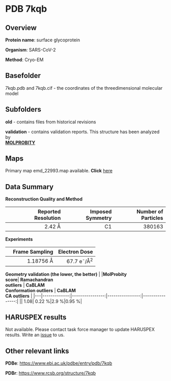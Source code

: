 # PDB 7kqb

## Overview

**Protein name**: surface glycoprotein

**Organism**: SARS-CoV-2

**Method**: Cryo-EM



## Basefolder

7kqb.pdb and 7kqb.cif - the coordinates of the threedimensional molecular model

## Subfolders



**old** - contains files from historical revisions

**validation** - contains validation reports. This structure has been analyzed by <br>  [**MOLPROBITY**](https://github.com/thorn-lab/coronavirus_structural_task_force/tree/master/pdb/surface_glycoprotein/SARS-CoV-2/7kqb/validation/molprobity)    



## Maps

Primary map emd_22993.map available. **Click** [here](http://ftp.wwpdb.org/pub/emdb/structures/EMD-22993/map/) 

## Data Summary
**Reconstruction Quality and Method**

|   | Reported Resolution | Imposed Symmetry | Number of Particles |
|---|-------------:|----------------:|--------------:|
|   |2.42 Å|C1|380163|

**Experiments**

|   | Frame Sampling | Electron Dose |
|---|-------------:|----------------:|
|   |1.18756 Å|67.7 e<sup>-</sup>/Å<sup>2</sup>|

**Geometry validation (the lower, the better)**
|   |**MolProbity<br>score**| **Ramachandran<br>outliers** | **CaBLAM<br>Conformation outliers** | **CaBLAM<br>CA outliers** |
|---|-------------:|----------------:|----------------:|----------------:|
||  1.08|  0.22 %|2.9 %|0.95 %|

## HARUSPEX results

Not available. Please contact task force manager to update HARUSPEX results. Write an [issue](https://github.com/thorn-lab/coronavirus_structural_task_force/issues) to us.

## Other relevant links 
**PDBe**:  https://www.ebi.ac.uk/pdbe/entry/pdb/7kqb
 
**PDBr**: https://www.rcsb.org/structure/7kqb 
